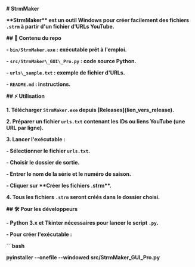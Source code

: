 **# StrmMaker**



**\*\*StrmMaker\*\* est un outil Windows pour créer facilement des fichiers `.strm` à partir d'un fichier d'URLs YouTube.**



**## 📂 Contenu du repo**



**- `bin/StrmMaker.exe` : exécutable prêt à l'emploi.**

**- `src/StrmMaker\_GUI\_Pro.py` : code source Python.**

**- `urls\_sample.txt` : exemple de fichier d'URLs.**

**- `README.md` : instructions.**



**## ⚡ Utilisation**



**1. Télécharger `StrmMaker.exe` depuis \[Releases](lien\_vers\_release).**  

**2. Préparer un fichier `urls.txt` contenant les IDs ou liens YouTube (une URL par ligne).**  

**3. Lancer l'exécutable :**  

   **- Sélectionner le fichier `urls.txt`.**  

   **- Choisir le dossier de sortie.**  

   **- Entrer le nom de la série et le numéro de saison.**  

   **- Cliquer sur \*\*Créer les fichiers .strm\*\*.**  

**4. Tous les fichiers `.strm` seront créés dans le dossier choisi.**



**## 🛠 Pour les développeurs**



**- Python 3.x et Tkinter nécessaires pour lancer le script `.py`.**  

**- Pour créer l'exécutable :**  

**```bash**

**pyinstaller --onefile --windowed src/StrmMaker\_GUI\_Pro.py**



